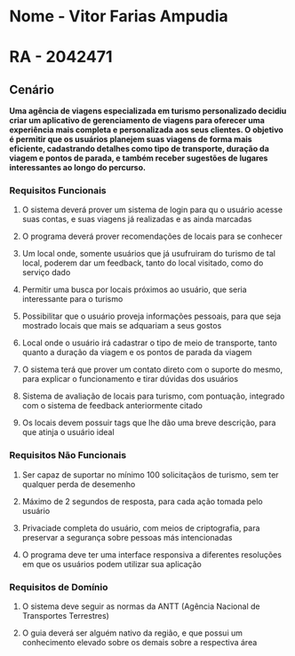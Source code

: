 # Nome - Vitor Farias Ampudia
# RA - 2042471

## Cenário
**Uma agência de viagens especializada em turismo personalizado decidiu criar um aplicativo de gerenciamento de viagens para oferecer uma experiência mais completa e personalizada aos seus clientes. O objetivo é permitir que os usuários planejem suas viagens de forma mais eficiente, cadastrando detalhes como tipo de transporte, duração da viagem e pontos de parada, e também receber sugestões de lugares interessantes ao longo do percurso.**


### Requisitos Funcionais


1. O sistema deverá prover um sistema de login para qu o usuário acesse suas contas, e suas viagens já realizadas e as ainda marcadas

2. O programa deverá prover recomendações de locais para se conhecer

3. Um local onde, somente usuários que já usufruiram do turismo de tal local, poderem dar um feedback, tanto do local visitado, como do serviço dado

4. Permitir uma busca por locais próximos ao usuário, que seria interessante para o turismo

5. Possibilitar que o usuário proveja informações pessoais, para que seja mostrado locais que mais se adquariam a seus gostos

6. Local onde o usuário irá cadastrar o tipo de meio de transporte, tanto quanto a duração da viagem e os pontos de parada da viagem

7. O sistema terá que prover um contato direto com o suporte do mesmo, para explicar o funcionamento e tirar dúvidas dos usuários

8. Sistema de avaliação de locais para turismo, com pontuação, integrado com o sistema de feedback anteriormente citado

9. Os locais devem possuir tags que lhe dão uma breve descrição, para que atinja o usuário ideal


### Requisitos Não Funcionais


1. Ser capaz de suportar no mínimo 100 solicitaçãos de turismo, sem ter qualquer perda de desemenho

2. Máximo de 2 segundos de resposta, para cada ação tomada pelo usuário

3. Privaciade completa do usuário, com meios de criptografia, para preservar a segurança sobre pessoas más intencionadas

4. O programa deve ter uma interface responsiva a diferentes resoluções em que os usuários podem utilizar sua aplicação

### Requisitos de Domínio


1. O sistema deve seguir as normas da ANTT (Agência Nacional de Transportes Terrestres)

2. O guia deverá ser alguém nativo da região, e que possui um conhecimento elevado sobre os demais sobre a respectiva área
